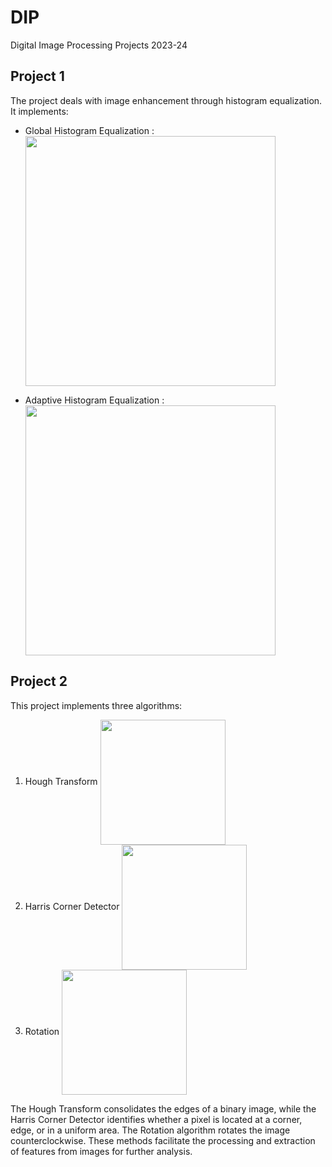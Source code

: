 # DIP
 Digital Image Processing Projects 2023-24

 ## Project 1 
 The project deals with image enhancement through histogram equalization. 
 It implements: 
 * Global Histogram Equalization  :      <img width="400" align="center" src="https://github.com/user-attachments/assets/10a3beed-eb98-4a39-9421-611017a42715" />
   
 * Adaptive Histogram Equalization  :    <img width="400" align="center" src="https://github.com/user-attachments/assets/731e7ce3-79eb-4ff6-901f-da69e93d023e" /> 

 ## Project 2
 This project implements three algorithms: 
1. Hough Transform                    <img width="200" align="center" src="https://github.com/user-attachments/assets/0786e94c-2005-4446-ae5d-7eaf01e45680" /> 
2. Harris Corner Detector             <img width="200" align="center" src="https://github.com/user-attachments/assets/0786e94c-2005-4446-ae5d-7eaf01e45680" /> 
3. Rotation                           <img width="200" align="center" src="https://github.com/user-attachments/assets/0786e94c-2005-4446-ae5d-7eaf01e45680" /> 

The Hough Transform consolidates the edges of a binary image, while the Harris Corner Detector identifies whether a pixel is located at a corner, edge, or in a uniform area. 
The Rotation algorithm rotates the image counterclockwise. These methods facilitate the processing and extraction of features from images for further analysis.
